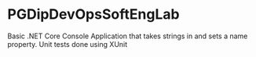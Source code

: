 # PGDipDevOpsSoftEngLab

Basic .NET Core Console Application that takes strings in and sets a name property. Unit tests done using XUnit
